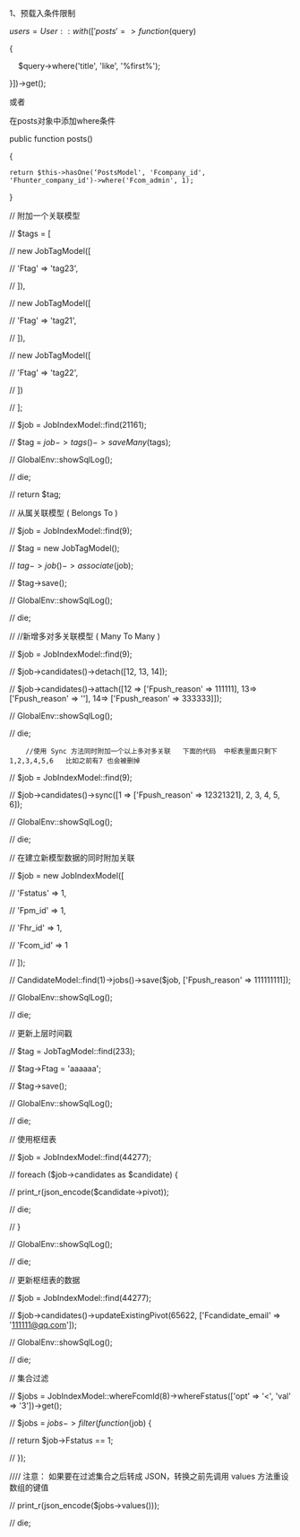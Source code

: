 1、预载入条件限制

$users = User::with(['posts' => function($query)

{

    $query->where('title', 'like', '%first%');



}])->get();

或者

在posts对象中添加where条件

public function posts()

{

    return $this->hasOne(‘PostsModel', 'Fcompany_id', 'Fhunter_company_id')->where('Fcom_admin', 1);

}

//        附加一个关联模型

//        $tags = [

//            new JobTagModel([

//                'Ftag' => 'tag23',

//            ]),

//            new JobTagModel([

//                'Ftag' => 'tag21',

//            ]),

//            new JobTagModel([

//                'Ftag' => 'tag22',

//            ])

//        ];

//        $job = JobIndexModel::find(21161);

//        $tag = $job->tags()->saveMany($tags);

//        GlobalEnv::showSqlLog();

//        die;

//        return $tag;



//        从属关联模型 ( Belongs To )

//        $job = JobIndexModel::find(9);

//        $tag = new JobTagModel();

//        $tag->job()->associate($job);

//        $tag->save();

//        GlobalEnv::showSqlLog();

//        die;



//        //新增多对多关联模型 ( Many To Many )

//        $job = JobIndexModel::find(9);

//        $job->candidates()->detach([12, 13, 14]);

//        $job->candidates()->attach([12 => ['Fpush_reason' => 111111], 13=> ['Fpush_reason' => ''], 14=> ['Fpush_reason' => 333333]]);

//        GlobalEnv::showSqlLog();

//        die;



        //使用 Sync 方法同时附加一个以上多对多关联   下面的代码  中枢表里面只剩下1,2,3,4,5,6   比如之前有7 也会被删掉

//        $job = JobIndexModel::find(9);

//        $job->candidates()->sync([1 => ['Fpush_reason' => 12321321], 2, 3, 4, 5, 6]);

//        GlobalEnv::showSqlLog();

//        die;



//        在建立新模型数据的同时附加关联

//        $job = new JobIndexModel([

//            'Fstatus' => 1,

//            'Fpm_id' => 1,

//            'Fhr_id' => 1,

//            'Fcom_id' => 1

//        ]);

//        CandidateModel::find(1)->jobs()->save($job, ['Fpush_reason' => 111111111]);

//        GlobalEnv::showSqlLog();

//        die;





//        更新上层时间戳

//        $tag = JobTagModel::find(233);

//        $tag->Ftag = 'aaaaaa';

//        $tag->save();

//        GlobalEnv::showSqlLog();

//        die;



//        使用枢纽表

//        $job = JobIndexModel::find(44277);

//        foreach ($job->candidates as $candidate) {

//            print_r(json_encode($candidate->pivot));

//            die;

//        }

//        GlobalEnv::showSqlLog();

//        die;



//        更新枢纽表的数据

//        $job = JobIndexModel::find(44277);

//        $job->candidates()->updateExistingPivot(65622, ['Fcandidate_email' => '111111@qq.com']);

//        GlobalEnv::showSqlLog();

//        die;



//      集合过滤

//        $jobs = JobIndexModel::whereFcomId(8)->whereFstatus(['opt' => '<', 'val' => '3'])->get();

//        $jobs = $jobs->filter(function ($job) {

//            return $job->Fstatus == 1;

//        });

////        注意： 如果要在过滤集合之后转成 JSON，转换之前先调用 values 方法重设数组的键值

//        print_r(json_encode($jobs->values()));

//        die;